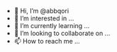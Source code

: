 - 👋 Hi, I’m @abbqori
- 👀 I’m interested in ...
- 🌱 I’m currently learning ...
- 💞️ I’m looking to collaborate on ...
- 📫 How to reach me ...

<!---
abbqori/abbqori is a ✨ special ✨ repository because its `README.md` (this file) appears on your GitHub profile.
You can click the Preview link to take a look at your changes.
--->
